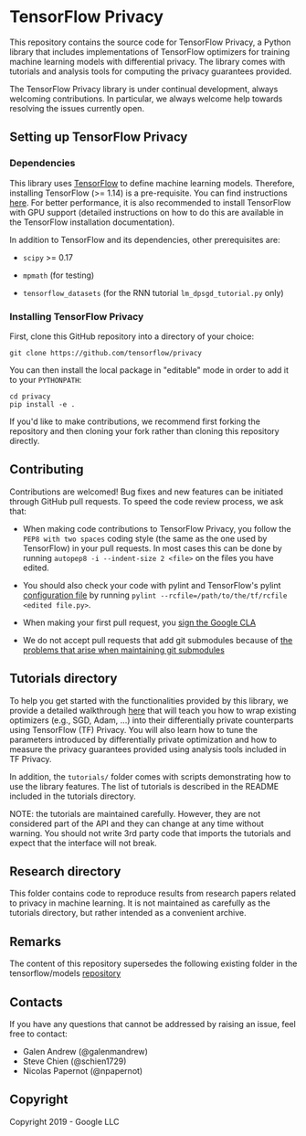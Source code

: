 # TensorFlow Privacy

This repository contains the source code for TensorFlow Privacy, a Python
library that includes implementations of TensorFlow optimizers for training
machine learning models with differential privacy. The library comes with
tutorials and analysis tools for computing the privacy guarantees provided.

The TensorFlow Privacy library is under continual development, always welcoming
contributions. In particular, we always welcome help towards resolving the
issues currently open.

## Setting up TensorFlow Privacy

### Dependencies

This library uses [TensorFlow](https://www.tensorflow.org/) to define machine
learning models. Therefore, installing TensorFlow (>= 1.14) is a pre-requisite.
You can find instructions [here](https://www.tensorflow.org/install/). For
better performance, it is also recommended to install TensorFlow with GPU
support (detailed instructions on how to do this are available in the TensorFlow
installation documentation).

In addition to TensorFlow and its dependencies, other prerequisites are:

  * `scipy` >= 0.17

  * `mpmath` (for testing)

  * `tensorflow_datasets` (for the RNN tutorial `lm_dpsgd_tutorial.py` only)

### Installing TensorFlow Privacy

First, clone this GitHub repository into a directory of your choice:

```
git clone https://github.com/tensorflow/privacy
```

You can then install the local package in "editable" mode in order to add it to
your `PYTHONPATH`:

```
cd privacy
pip install -e .
```

If you'd like to make contributions, we recommend first forking the repository
and then cloning your fork rather than cloning this repository directly.

## Contributing

Contributions are welcomed! Bug fixes and new features can be initiated through
GitHub pull requests. To speed the code review process, we ask that:

*   When making code contributions to TensorFlow Privacy, you follow the `PEP8
    with two spaces` coding style (the same as the one used by TensorFlow) in
    your pull requests. In most cases this can be done by running `autopep8 -i
    --indent-size 2 <file>` on the files you have edited.

*   You should also check your code with pylint and TensorFlow's pylint
    [configuration file](https://raw.githubusercontent.com/tensorflow/tensorflow/master/tensorflow/tools/ci_build/pylintrc)
    by running `pylint --rcfile=/path/to/the/tf/rcfile <edited file.py>`.

*   When making your first pull request, you
    [sign the Google CLA](https://cla.developers.google.com/clas)

*   We do not accept pull requests that add git submodules because of
    [the problems that arise when maintaining git submodules](https://medium.com/@porteneuve/mastering-git-submodules-34c65e940407)

## Tutorials directory

To help you get started with the functionalities provided by this library, we
provide a detailed walkthrough [here](tutorials/walkthrough/walkthrough.md) that
will teach you how to wrap existing optimizers
(e.g., SGD, Adam, ...) into their differentially private counterparts using
TensorFlow (TF) Privacy. You will also learn how to tune the parameters
introduced by differentially private optimization and how to
measure the privacy guarantees provided using analysis tools included in TF
Privacy.

In addition, the
`tutorials/` folder comes with scripts demonstrating how to use the library
features. The list of tutorials is described in the README included in the
tutorials directory.

NOTE: the tutorials are maintained carefully. However, they are not considered
part of the API and they can change at any time without warning. You should not
write 3rd party code that imports the tutorials and expect that the interface
will not break.

## Research directory

This folder contains code to reproduce results from research papers related to
privacy in machine learning. It is not maintained as carefully as the tutorials
directory, but rather intended as a convenient archive. 

## Remarks

The content of this repository supersedes the following existing folder in the
tensorflow/models [repository](https://github.com/tensorflow/models/tree/master/research/differential_privacy)

## Contacts

If you have any questions that cannot be addressed by raising an issue, feel
free to contact:

* Galen Andrew (@galenmandrew)
* Steve Chien (@schien1729)
* Nicolas Papernot (@npapernot)

## Copyright

Copyright 2019 - Google LLC